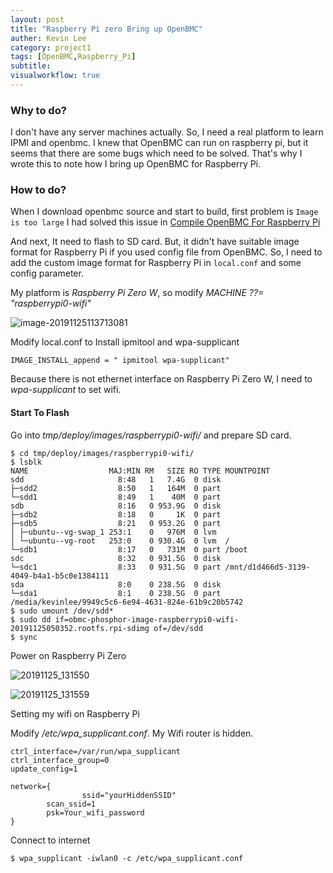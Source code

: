 ```yaml
---
layout: post
title: "Raspberry Pi zero Bring up OpenBMC"
auther: Kevin Lee
category: project1
tags: [OpenBMC,Raspberry_Pi]
subtitle:
visualworkflow: true
---
```


### Why to do?

I don't have any server machines actually. So, I need a real platform to learn IPMI and openbmc. I knew that OpenBMC can run on raspberry pi, but it seems that there are some bugs which need to be solved. That's why I wrote this to note how I bring up OpenBMC for Raspberry Pi.

### How to do?

When I download openbmc source and start to build, first problem is `Image is too large`
I had solved this issue in [Compile OpenBMC For Raspberry Pi](/2019/11/11/openbmc-install-raspberry-pi)

And next, It need to flash to SD card. But, it didn't have suitable image format for Raspberry Pi if you used config file from OpenBMC.
So, I need to add the custom image format for Raspberry Pi in `local.conf` and some config parameter.

My platform is *Raspberry Pi Zero W*, so modify *MACHINE ??= "raspberrypi0-wifi"*

![image-20191125113713081]({{site.baseurl}}/img/image-20191125113713081.png)

Modify local.conf to Install ipmitool and wpa-supplicant

```
IMAGE_INSTALL_append = " ipmitool wpa-supplicant"
```

Because there is not ethernet interface on Raspberry Pi Zero W, I need to *wpa-supplicant* to set wifi. 

#### Start To Flash

Go into *tmp/deploy/images/raspberrypi0-wifi/* and prepare SD card.

```
$ cd tmp/deploy/images/raspberrypi0-wifi/
$ lsblk
NAME                  MAJ:MIN RM   SIZE RO TYPE MOUNTPOINT
sdd                     8:48   1   7.4G  0 disk 
├─sdd2                  8:50   1   164M  0 part 
└─sdd1                  8:49   1    40M  0 part 
sdb                     8:16   0 953.9G  0 disk 
├─sdb2                  8:18   0     1K  0 part 
├─sdb5                  8:21   0 953.2G  0 part 
│ ├─ubuntu--vg-swap_1 253:1    0   976M  0 lvm  
│ └─ubuntu--vg-root   253:0    0 930.4G  0 lvm  /
└─sdb1                  8:17   0   731M  0 part /boot
sdc                     8:32   0 931.5G  0 disk 
└─sdc1                  8:33   0 931.5G  0 part /mnt/d1d466d5-3139-4049-b4a1-b5c0e1384111
sda                     8:0    0 238.5G  0 disk 
└─sda1                  8:1    0 238.5G  0 part /media/kevinlee/9949c5c6-6e94-4631-824e-61b9c20b5742
$ sudo umount /dev/sdd*
$ sudo dd if=obmc-phosphor-image-raspberrypi0-wifi-20191125050352.rootfs.rpi-sdimg of=/dev/sdd
$ sync
```

Power on Raspberry Pi Zero

![20191125_131550]({{site.baseurl}}/img/20191125_131550.jpg)

![20191125_131559]({{site.baseurl}}/img/20191125_131559.jpg)

Setting my wifi on Raspberry Pi

Modify */etc/wpa_supplicant.conf*. My Wifi router is hidden.

```
ctrl_interface=/var/run/wpa_supplicant
ctrl_interface_group=0
update_config=1

network={
				ssid="yourHiddenSSID"
        scan_ssid=1
        psk=Your_wifi_password
}
```

Connect to internet

```
$ wpa_supplicant -iwlan0 -c /etc/wpa_supplicant.conf
```

